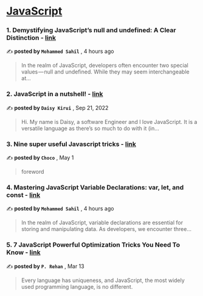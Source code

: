 
<h1><a href=https://medium.com/tag/javascript-development/recommended target="_blank" rel="noopener noreferrer">JavaScript</a></h1>
<h3>1. Demystifying JavaScript’s null and undefined: A Clear Distinction - <a href=https://medium.com/@sahil90085?source=tag_recommended_feed---------0-84----------javascript_development----------e1b2fb9a_f9e4_499d_8255_e4c07c21be4a------- target="_blank" rel="noopener noreferrer">link</a></h3>

✍️ **posted by `Mohammed Sahil`** <date> , 4 hours ago</date>

<blockquote>In the realm of JavaScript, developers often encounter two special values — null and undefined. While they may seem interchangeable at…</blockquote>

<h3>2. JavaScript in a nutshell! - <a href=https://medium.com/@daisykkirui?source=tag_recommended_feed---------1-107----------javascript_development----------e1b2fb9a_f9e4_499d_8255_e4c07c21be4a------- target="_blank" rel="noopener noreferrer">link</a></h3>

✍️ **posted by `Daisy Kirui`** <date> , Sep 21, 2022</date>

<blockquote>Hi. My name is Daisy, a software Engineer and I love JavaScript. It is a versatile language as there’s so much to do with it (in…</blockquote>

<h3>3. Nine super useful Javascript tricks - <a href=https://medium.com/@Choco23?source=tag_recommended_feed---------2-85----------javascript_development----------e1b2fb9a_f9e4_499d_8255_e4c07c21be4a------- target="_blank" rel="noopener noreferrer">link</a></h3>

✍️ **posted by `Choco`** <date> , May 1</date>

<blockquote>foreword</blockquote>

<h3>4. Mastering JavaScript Variable Declarations: var, let, and const - <a href=https://medium.com/@sahil90085?source=tag_recommended_feed---------3-84----------javascript_development----------e1b2fb9a_f9e4_499d_8255_e4c07c21be4a------- target="_blank" rel="noopener noreferrer">link</a></h3>

✍️ **posted by `Mohammed Sahil`** <date> , 4 hours ago</date>

<blockquote>In the realm of JavaScript, variable declarations are essential for storing and manipulating data. As developers, we encounter three…</blockquote>

<h3>5. 7 JavaScript Powerful Optimization Tricks You Need To Know - <a href=https://medium.com/@pinjarirehan?source=tag_recommended_feed---------4-85----------javascript_development----------e1b2fb9a_f9e4_499d_8255_e4c07c21be4a------- target="_blank" rel="noopener noreferrer">link</a></h3>

✍️ **posted by `P. Rehan`** <date> , Mar 13</date>

<blockquote>Every language has uniqueness, and JavaScript, the most widely used programming language, is no different.</blockquote>

